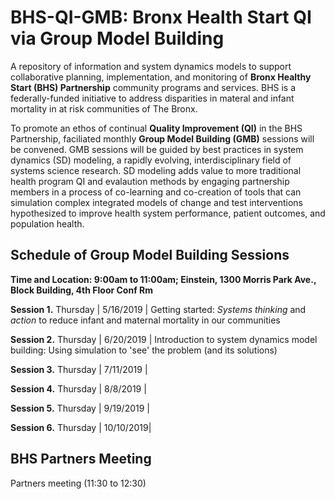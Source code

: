 # BHS-QI-GMB: Bronx Health Start QI via Group Model Building 
A repository of information and system dynamics models to support collaborative planning, implementation, and monitoring of <b>Bronx Healthy Start (BHS) Partnership</b> community programs and services. BHS is a federally-funded initiative to address disparities in materal and infant mortality in at risk communities of The Bronx.  

To promote an ethos of continual <b>Quality Improvement (QI)</b> in the BHS Partnership, faciliated monthly <b>Group Model Building (GMB)</b> sessions will be convened. GMB sessions will be guided by best practices in system dynamics (SD) modeling, a rapidly evolving, interdisciplinary field of systems science research. SD modeling adds value to more traditional health program QI and evalaution methods by engaging partnership members in a process of co-learning and co-creation of tools that can simulation complex integrated models of change and test interventions hypothesized to improve health system performance, patient outcomes, and population health. 

## Schedule of Group Model Building Sessions

<b>Time and Location: 9:00am to 11:00am; Einstein, 1300 Morris Park Ave., Block Building, 4th Floor Conf Rm</b>

<b>Session 1.</b> Thursday | 5/16/2019 | Getting started: <i>Systems thinking</i> and <i>action</i> to reduce infant and maternal mortality in our communities

<b>Session 2.</b> Thursday | 6/20/2019 | Introduction to system dynamics model building: Using simulation to 'see' the problem (and its solutions) 

<b>Session 3.</b> Thursday | 7/11/2019 |

<b>Session 4.</b> Thursday | 8/8/2019  | 

<b>Session 5.</b> Thursday | 9/19/2019 | 

<b>Session 6.</b> Thursday | 10/10/2019| 

## BHS Partners Meeting

Partners meeting (11:30 to 12:30)
